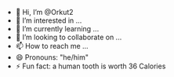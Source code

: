 - 👋 Hi, I’m @Orkut2
- 👀 I’m interested in ...
- 🌱 I’m currently learning ...
- 💞️ I’m looking to collaborate on ...
- 📫 How to reach me ...
- 😄 Pronouns: "he/him"
- ⚡ Fun fact: a human tooth is worth 36 Calories

<!---
Orkut2/Orkut2 is a ✨ special ✨ repository because its `README.md` (this file) appears on your GitHub profile.
You can click the Preview link to take a look at your changes.
--->
